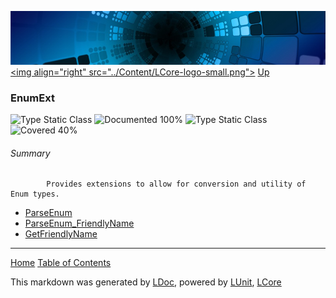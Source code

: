 ![](../Content/LCore-banner-small.png "")
[&lt;img align=&quot;right&quot; src=&quot;../Content/LCore-logo-small.png&quot;&gt;](../../README.md)
[Up](../L.md)

### EnumExt
![Type Static Class](http://b.repl.ca/v1/Type-Static%20Class-lightgrey.png "") ![Documented 100%](http://b.repl.ca/v1/Documented-100%25-brightgreen.png "")
![Type Static Class](http://b.repl.ca/v1/Type-Static%20Class-lightgrey.png "") ![Covered 40%](http://b.repl.ca/v1/Covered-40%25-yellow.png "")

###### Summary

            Provides extensions to allow for conversion and utility of Enum types.
            
 - [ParseEnum](EnumExt_ParseEnum.md)
 - [ParseEnum_FriendlyName](EnumExt_ParseEnum_FriendlyName.md)
 - [GetFriendlyName](EnumExt_GetFriendlyName.md)



---

[Home](../../README.md) [Table of Contents](../../TableOfContents.md)

This markdown was generated by [LDoc](https://github.com/CodeSingularity/LDoc), powered by [LUnit](https://github.com/CodeSingularity/LUnit), [LCore](https://github.com/CodeSingularity/LCore)
